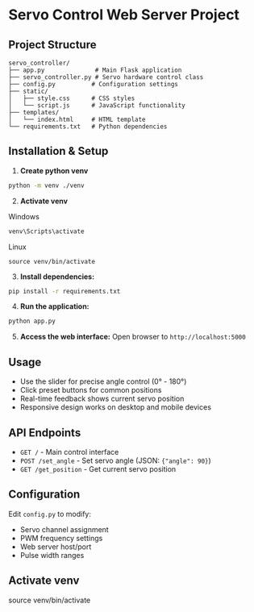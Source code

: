 # Servo Control Web Server Project

## Project Structure
```
servo_controller/
├── app.py              # Main Flask application
├── servo_controller.py # Servo hardware control class
├── config.py          # Configuration settings
├── static/
│   ├── style.css      # CSS styles
│   └── script.js      # JavaScript functionality
├── templates/
│   └── index.html     # HTML template
└── requirements.txt   # Python dependencies
```

## Installation & Setup

1. **Create python venv**
```bash
python -m venv ./venv
```

2. **Activate venv**

Windows
```bash
venv\Scripts\activate
```

Linux
```
source venv/bin/activate
```

3. **Install dependencies:**
```bash
pip install -r requirements.txt
```

4. **Run the application:**
```bash
python app.py
```

5. **Access the web interface:**
Open browser to `http://localhost:5000`

## Usage

- Use the slider for precise angle control (0° - 180°)
- Click preset buttons for common positions
- Real-time feedback shows current servo position
- Responsive design works on desktop and mobile devices

## API Endpoints

- `GET /` - Main control interface
- `POST /set_angle` - Set servo angle (JSON: `{"angle": 90}`)
- `GET /get_position` - Get current servo position

## Configuration

Edit `config.py` to modify:
- Servo channel assignment
- PWM frequency settings
- Web server host/port
- Pulse width ranges

## Activate venv
source venv/bin/activate
